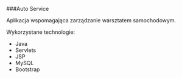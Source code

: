 ###Auto Service

Aplikacja wspomagająca zarządzanie warsztatem samochodowym.

Wykorzystane technologie:
- Java
- Servlets
- JSP
- MySQL
- Bootstrap

